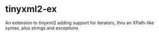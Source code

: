 # tinyxml2-ex
An extension to tinyxml2 adding support for iterators, thru an XPath-like syntax, plus strings and exceptions
